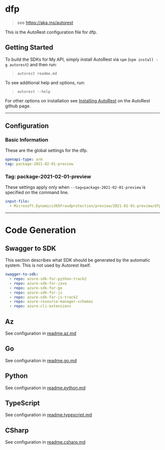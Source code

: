 # dfp

> see https://aka.ms/autorest

This is the AutoRest configuration file for dfp.

## Getting Started

To build the SDKs for My API, simply install AutoRest via `npm` (`npm install -g autorest`) and then run:

> `autorest readme.md`

To see additional help and options, run:

> `autorest --help`

For other options on installation see [Installing AutoRest](https://aka.ms/autorest/install) on the AutoRest github page.

---

## Configuration

### Basic Information

These are the global settings for the dfp.

```yaml
openapi-type: arm
tag: package-2021-02-01-preview
```

### Tag: package-2021-02-01-preview

These settings apply only when `--tag=package-2021-02-01-preview` is specified on the command line.

```yaml $(tag) == 'package-2021-02-01-preview'
input-file:
  - Microsoft.Dynamics365Fraudprotection/preview/2021-02-01-preview/dfp.json
```

---

# Code Generation

## Swagger to SDK

This section describes what SDK should be generated by the automatic system.
This is not used by Autorest itself.

```yaml $(swagger-to-sdk)
swagger-to-sdk:
  - repo: azure-sdk-for-python-track2
  - repo: azure-sdk-for-java
  - repo: azure-sdk-for-go
  - repo: azure-sdk-for-js
  - repo: azure-sdk-for-js-track2
  - repo: azure-resource-manager-schemas
  - repo: azure-cli-extensions
```
## Az

See configuration in [readme.az.md](./readme.az.md)

## Go

See configuration in [readme.go.md](./readme.go.md)

## Python

See configuration in [readme.python.md](./readme.python.md)

## TypeScript

See configuration in [readme.typescript.md](./readme.typescript.md)

## CSharp

See configuration in [readme.csharp.md](./readme.csharp.md)


